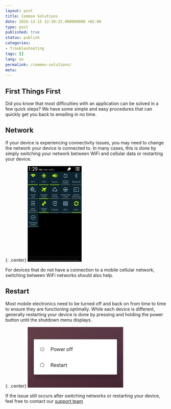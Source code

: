 ```yaml
---
layout: post
title: Common Solutions
date: 2016-12-15 12:39:32.000000000 +02:00
type: post
published: true
status: publish
categories:
- Troubleshooting
tags: []
lang: en
permalink: /common-solutions/
meta:
---
```


## First Things First

Did you know that most difficulties with an application can be solved in a few quick steps? We have some simple and easy procedures that can quickly get you back to emailing in no time.

## Network

If your device is experiencing connectivity issues, you may need to change the network your device is connected to. In many cases, this is done by simply switching your network between WiFi and cellular data or restarting your device.

{: .center}
![Network](/assets/network-169x300.jpg)

For devices that do not have a connection to a mobile cellular network, switching between WiFi networks should also help.

## Restart

Most mobile electronics need to be turned off and back on from time to time to ensure they are functioning optimally. While each device is different, generally restarting your device is done by pressing and holding the power button until the shutdown menu displays.

{: .center}
![Shutdown](/assets/Shutdwn-300x190.png)

If the issue still occurs after switching networks or restarting your device, feel free to contact our [support team](mailto:support@bluemail.me)